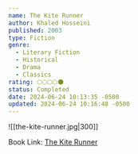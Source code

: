 ```yaml
---
name: The Kite Runner
author: Khaled Hosseini
published: 2003
type: Fiction
genre:
  - Literary Fiction
  - Historical
  - Drama
  - Classics
rating: 🌕🌕🌕🌕🌑
status: Completed
date: 2024-06-24 10:13:35 -0500
updated: 2024-06-24 10:16:48 -0500
---
```


![[the-kite-runner.jpg|300]]

Book Link: [The Kite Runner](https://www.goodreads.com/book/show/77203.The_Kite_Runner)
